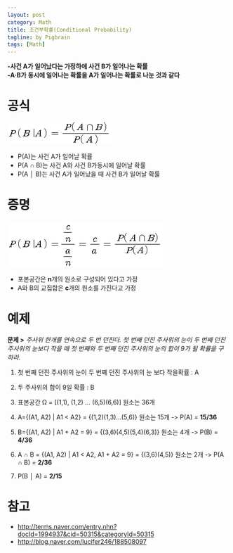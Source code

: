 ```yaml
---
layout: post
category: Math
title: 조건부확률(Conditional Probability)
tagline: by Pigbrain
tags: [Math]
---
```


<!--more-->

**-사건 A가 일어났다는 가정하에 사건 B가 일어나는 확률**   
**-A·B가 동시에 일어나는 확률을 A가 일어나는 확률로 나눈 것과 같다**  
  
# 공식  
<img src="/assets/themes/Snail/img/Math\ConditionalProbability/formula.png" alt="">  

* P(A)는 사건 A가 일어날 확률 
* P(A ∩ B)는 사건 A와 사건 B가동시에 일어날 확률 
* P(A │ B)는 사건 A가 일어났을 때 사건 B가 일어날 확률  

# 증명
<img src="/assets/themes/Snail/img/Math\ConditionalProbability/proof.png" alt="">

* 포본공간은 **n**개의 원소로 구성되어 있다고 가정  
* A와 B의 교집합은 **c**개의 원소를 가진다고 가정

# 예제
 **문제 >** _주사위 한개를 연속으로 두 번 던진다. 첫 번째 던진 주사위의 눈이 두 번째 던진 주사위의 눈보다 작을 때 첫 번째와 두 번째 던진 주사위의 눈의 합이 9가 될 확률을 구하라._
 
1. 첫 번째 던진 주사위의 눈이 두 번째 던진 주사위의 눈 보다 작을확률 : A  

2. 두 주사위의 합이 9일 확률 : B  

3. 표본공간 Ω = [(1,1), (1,2) ... (6,5)(6,6)] 원소는 36개
4. A={(A1, A2) | A1 < A2} = {(1,2)(1,3)...(5,6)} 원소는 15개 -> P(A) = **15/36**  

5. B={(A1, A2) | A1 + A2 = 9} = {(3,6)(4,5)(5,4)(6,3)} 원소는 4개 -> P(B) = **4/36**  

6. A ∩ B = {(A1, A2) | A1 < A2, A1 + A2 = 9} = {(3,6)(4,5)} 원소는 2개 -> P(A ∩ B) = **2/36** 
 
7. P(B │ A) = **2/15** 
  
 
# 참고
* http://terms.naver.com/entry.nhn?docId=1994937&cid=50315&categoryId=50315
* http://blog.naver.com/lucifer246/188508097